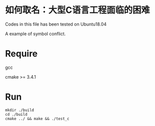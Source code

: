 # 如何取名：大型C语言工程面临的困难

Codes in this file has been tested on Ubuntu18.04

A example of symbol conflict.

# Require

gcc

cmake >= 3.4.1

# Run

```shell
mkdir ./build
cd ./build
cmake ../ && make && ./test_c
```